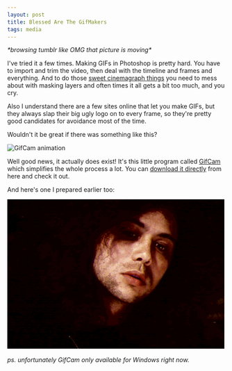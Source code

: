 ```yaml
---
layout: post
title: Blessed Are The GifMakers
tags: media
---
```


_\*browsing tumblr like OMG that picture is moving\*_

I've tried it a few times. Making GIFs in Photoshop is pretty hard. You have to import and trim the video, then deal with the timeline and frames and everything. And to do those [sweet cinemagraph things](http://cinemagraphs.com/) you need to mess about with masking layers and often times it all gets a bit too much, and you cry.

Also I understand there are a few sites online that let you make GIFs, but they always slap their big ugly logo on to every frame, so they're pretty good candidates for avoidance most of the time.

Wouldn't it be great if there was something like this?

![GifCam animation](http://phocks.github.io/public/img/gifcamaiming.gif)

Well good news, it actually does exist! It's this little program called [GifCam](http://blog.bahraniapps.com/gifcam/) which simplifies the whole process a lot. You can [download it directly](http://www.bahraniapps.com/apps/gifcam/gifcam.php) from here and check it out.

And here's one I prepared earlier too:

![colour ghost](/public/img/colour-ghost-screen-smallest.gif)

*ps. unfortunately GifCam only available for Windows right now.*
